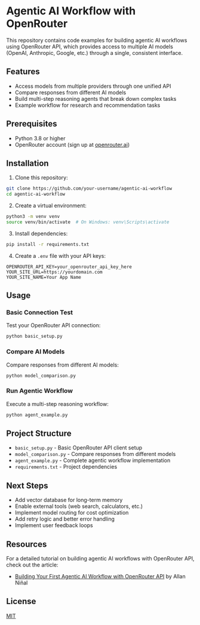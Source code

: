 # Agentic AI Workflow with OpenRouter

This repository contains code examples for building agentic AI workflows using OpenRouter API, which provides access to multiple AI models (OpenAI, Anthropic, Google, etc.) through a single, consistent interface.

## Features

- Access models from multiple providers through one unified API
- Compare responses from different AI models
- Build multi-step reasoning agents that break down complex tasks
- Example workflow for research and recommendation tasks

## Prerequisites

- Python 3.8 or higher
- OpenRouter account (sign up at [openrouter.ai](https://openrouter.ai))

## Installation

1. Clone this repository:
```bash
git clone https://github.com/your-username/agentic-ai-workflow
cd agentic-ai-workflow
```

2. Create a virtual environment:
```bash
python3 -m venv venv
source venv/bin/activate  # On Windows: venv\Scripts\activate
```

3. Install dependencies:
```bash
pip install -r requirements.txt
```

4. Create a `.env` file with your API keys:
```
OPENROUTER_API_KEY=your_openrouter_api_key_here
YOUR_SITE_URL=https://yourdomain.com
YOUR_SITE_NAME=Your App Name
```

## Usage

### Basic Connection Test

Test your OpenRouter API connection:
```bash
python basic_setup.py
```

### Compare AI Models

Compare responses from different AI models:
```bash
python model_comparison.py
```

### Run Agentic Workflow

Execute a multi-step reasoning workflow:
```bash
python agent_example.py
```

## Project Structure

- `basic_setup.py` - Basic OpenRouter API client setup
- `model_comparison.py` - Compare responses from different models
- `agent_example.py` - Complete agentic workflow implementation
- `requirements.txt` - Project dependencies

## Next Steps

- Add vector database for long-term memory
- Enable external tools (web search, calculators, etc.)
- Implement model routing for cost optimization
- Add retry logic and better error handling
- Implement user feedback loops

## Resources

For a detailed tutorial on building agentic AI workflows with OpenRouter API, check out the article:
- [Building Your First Agentic AI Workflow with OpenRouter API](https://dev.to/allanninal/building-your-first-agentic-ai-workflow-with-openrouter-api-1fo6) by Allan Niñal

## License

[MIT](LICENSE) 